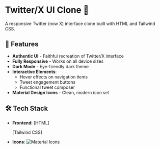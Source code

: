 # Twitter/X UI Clone 🚀

A responsive Twitter (now X) interface clone built with HTML and Tailwind CSS.

## 🌟 Features

- **Authentic UI** - Faithful recreation of Twitter/X interface
- **Fully Responsive** - Works on all device sizes
- **Dark Mode** - Eye-friendly dark theme
- **Interactive Elements**:
  - Hover effects on navigation items
  - Tweet engagement buttons
  - Functional tweet composer
- **Material Design Icons** - Clean, modern icon set

## 🛠️ Tech Stack

- **Frontend**: 
  [HTML]
  
  [Tailwind CSS]
- **Icons**: 
  ![Material Icons](https://img.shields.io/badge/Material_Icons-4285F4?style=flat&logo=google&logoColor=white)

